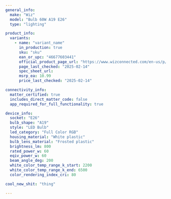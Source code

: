```yaml
---
general_info:
  make: "Wiz"
  model: "Bulb 60W A19 E26"
  type: "lighting"

product_info: 
  variants:
    - name: "variant_name"
      in_production: true
      sku: "sku"
      ean_or_upc: "46677603441"
      official_product_page_url: "https://www.wizconnected.com/en-us/p/modern-bulb-bulb-60w-a19-e26/046677603441"
      page_last_checked: "2025-02-14"
      spec_sheet_url:
      msrp_ea: 10.99
      price_last_checked: "2025-02-14"

connectivity_info:
  matter_certified: true
  includes_direct_matter_code: false
  app_required_for_full_functionality: true

device_info:
  socket: "E26"
  bulb_shape: "A19"
  style: "LED Bulb"
  led_category: "Full Color RGB"
  housing_material: "White plastic"
  bulb_lens_material: "Frosted plastic"
  brightness_lm: 800
  rated_power_w: 60
  eqiv_power_w: 60
  beam_angle_deg: 200
  white_color_temp_range_k_start: 2200
  white_color_temp_range_k_end: 6500
  color_rendering_index_cri: 80

cool_new_shit: "thing"

---
```

